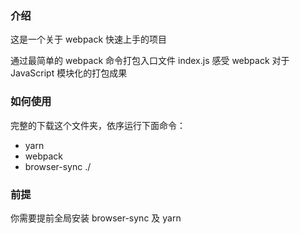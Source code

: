 ### 介绍

这是一个关于 webpack 快速上手的项目

通过最简单的 webpack 命令打包入口文件 index.js 感受 webpack 对于 JavaScript 模块化的打包成果

### 如何使用

完整的下载这个文件夹，依序运行下面命令：
- yarn
- webpack
- browser-sync ./

### 前提

你需要提前全局安装 browser-sync 及 yarn